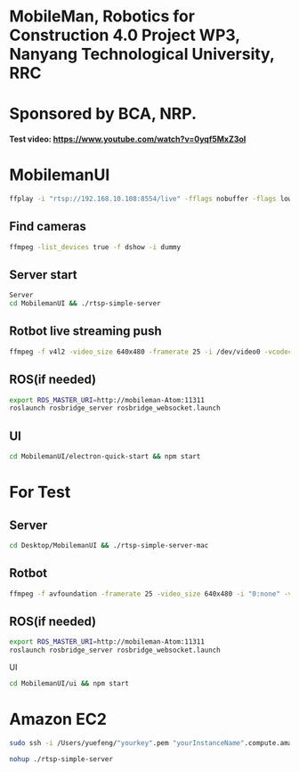 # MobileMan, Robotics for Construction 4.0 Project WP3, Nanyang Technological University, RRC 
# Sponsored by BCA, NRP. 
#### Test video: https://www.youtube.com/watch?v=0yqf5MxZ3oI
# MobilemanUI

~~~bash
ffplay -i "rtsp://192.168.10.108:8554/live" -fflags nobuffer -flags low_delay -framedrop
~~~

## Find cameras
~~~bash
ffmpeg -list_devices true -f dshow -i dummy
~~~

## Server start
~~~bash
Server
cd MobilemanUI && ./rtsp-simple-server
~~~
## Rotbot live streaming push
~~~bash
ffmpeg -f v4l2 -video_size 640x480 -framerate 25 -i /dev/video0 -vcodec libx264 -tune zerolatency -preset ultrafast -f rtsp rtsp://192.168.10.40:8554/live 
~~~

## ROS(if needed)
~~~bash
export ROS_MASTER_URI=http://mobileman-Atom:11311
roslaunch rosbridge_server rosbridge_websocket.launch
~~~

## UI
~~~bash
cd MobilemanUI/electron-quick-start && npm start 
~~~

# For Test
## Server
~~~bash
cd Desktop/MobilemanUI && ./rtsp-simple-server-mac
~~~

## Rotbot
~~~bash
ffmpeg -f avfoundation -framerate 25 -video_size 640x480 -i "0:none" -vcodec libx264 -preset ultrafast -tune zerolatency -pix_fmt uyvy422 -f rtsp rtsp://54.254.23.229:8554/live
~~~

## ROS(if needed)
~~~bash
export ROS_MASTER_URI=http://mobileman-Atom:11311
roslaunch rosbridge_server rosbridge_websocket.launch
~~~
UI
~~~bash
cd MobilemanUI/ui && npm start 
~~~

# Amazon EC2
~~~bash
sudo ssh -i /Users/yuefeng/"yourkey".pem "yourInstanceName".compute.amazonaws.com
~~~
~~~bash
nohup ./rtsp-simple-server  
~~~
